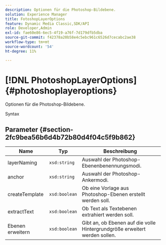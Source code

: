 ```yaml
---
description: Optionen für die Photoshop-Bildebene.
solution: Experience Manager
title: FotoshopLayerOptions
feature: Dynamic Media Classic,SDK/API
role: Developer,Admin
exl-id: fae60e86-6ec5-4f19-a76f-7d179dfb5dba
source-git-commit: f42378a20b58e4c5ebc961c6526d7cecabc2ae38
workflow-type: tm+mt
source-wordcount: '54'
ht-degree: 11%

---
```


# [!DNL PhotoshopLayerOptions]{#photoshoplayeroptions}

Optionen für die Photoshop-Bildebene.

Syntax

## Parameter {#section-2fc9bea56b6d4b72b80d4f04c5f9b862}

| Name | Typ | Beschreibung |
|---|---|---|
| layerNaming | `xsd:string` | Auswahl der Photoshop-Ebenenbenennungsmodi. |
| anchor | `xsd:string` | Auswahl der Photoshop-Ankermodi. |
| createTemplate | `xsd:boolean` | Ob eine Vorlage aus Photoshop-Ebenen erstellt werden soll. |
| extractText | `xsd:boolean` | Ob Text als Textebenen extrahiert werden soll. |
| Ebenen erweitern | `xsd:boolean` | Gibt an, ob Ebenen auf die volle Hintergrundgröße erweitert werden sollen. |
